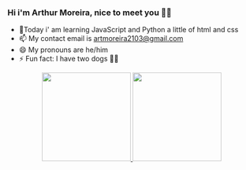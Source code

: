### Hi i'm Arthur Moreira, nice to meet you 👋👋

- 🌱Today i' am learning JavaScript and Python a little of html and css
- 📫 My contact email is artmoreira2103@gmail.com
- 😄 My pronouns are he/him
- ⚡ Fun fact: I have two dogs 🐶🐶

<div align="center">
  <a href="https://github.com/4rtMoreira">
  <img height="180em" src="https://github-readme-stats.vercel.app/api?username=4rtMoreira&show_icons=true&theme=dark&include_all_commits=true&count_private=true"/>
  <img height="180em" src="https://github-readme-stats.vercel.app/api/top-langs/?username=4rtMoreira&layout=compact&langs_count=7&theme=dark"/>
</div>
